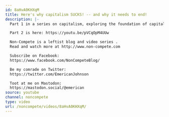 ```yaml
---
id: 8aHvA0KHXqM
title: Here's why capitalism SUCKS! -- and why it needs to end!
description: |-
  Part 1 in a series on capitalism, exploring the foundation of capitalism and the mechanisms that place capital owners at the top - and workers at the bottom - of society. In this video, we trace the roots of capitalism all the way back to the decline of capitalism and look at some of the basic ways capitalists accumulate wealth and power at the expense of the working class.

  Part 2 is here: https://youtu.be/pVCqOpM4UUw

  Non-Compete is a leftist blog and video series .
  Read and watch more at http://www.non-compete.com

  Subscribe on Facebook:
  https://www.facebook.com/NonCompeteBlog/

  Be my comrade on Twitter:
  https://twitter.com/EmericanJohnson

  Toot at me on Mastodon:
  https://mastodon.social/@emerican
source: youtube
channel: noncompete
type: video
url: /noncompete/videos/8aHvA0KHXqM/
---
```

